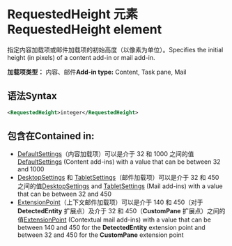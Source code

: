 # <a name="requestedheight-element"></a><span data-ttu-id="c8156-101">RequestedHeight 元素</span><span class="sxs-lookup"><span data-stu-id="c8156-101">RequestedHeight element</span></span>

<span data-ttu-id="c8156-102">指定内容加载项或邮件加载项的初始高度（以像素为单位）。</span><span class="sxs-lookup"><span data-stu-id="c8156-102">Specifies the initial height (in pixels) of a content add-in or mail add-in.</span></span> 

<span data-ttu-id="c8156-103">**加载项类型：** 内容、邮件</span><span class="sxs-lookup"><span data-stu-id="c8156-103">**Add-in type:** Content, Task pane, Mail</span></span>

## <a name="syntax"></a><span data-ttu-id="c8156-104">语法</span><span class="sxs-lookup"><span data-stu-id="c8156-104">Syntax</span></span>

```XML
<RequestedHeight>integer</RequestedHeight>
```

## <a name="contained-in"></a><span data-ttu-id="c8156-105">包含在</span><span class="sxs-lookup"><span data-stu-id="c8156-105">Contained in:</span></span>

- <span data-ttu-id="c8156-106">[DefaultSettings](defaultsettings.md)（内容加载项）可以是介于 32 和 1000 之间的值</span><span class="sxs-lookup"><span data-stu-id="c8156-106">[DefaultSettings](defaultsettings.md) (Content add-ins) with a value that can be between 32 and 1000</span></span>
- <span data-ttu-id="c8156-107">[DesktopSettings](desktopsettings.md) 和 [TabletSettings](tabletsettings.md)（邮件加载项）可以是介于 32 和 450 之间的值</span><span class="sxs-lookup"><span data-stu-id="c8156-107">[DesktopSettings](desktopsettings.md) and [TabletSettings](tabletsettings.md) (Mail add-ins) with a value that can be between 32 and 450</span></span>
- <span data-ttu-id="c8156-108">[ExtensionPoint](extensionpoint.md)（上下文邮件加载项）可以是介于 140 和 450（对于 **DetectedEntity** 扩展点）及介于 32 和 450（**CustomPane** 扩展点）之间的值</span><span class="sxs-lookup"><span data-stu-id="c8156-108">[ExtensionPoint](extensionpoint.md) (Contextual mail add-ins) with a value that can be between 140 and 450 for the **DetectedEntity** extension point and between 32 and 450 for the **CustomPane** extension point</span></span>
